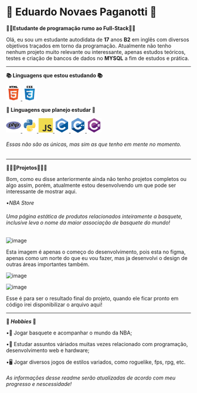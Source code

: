 # 🏀 Eduardo Novaes Paganotti 🏀

**👨‍💻Estudante de programação rumo ao Full-Stack👨‍💻**

  Olá, eu sou um estudante autodidata de **17** anos **B2** em inglês com diversos objetivos traçados em torno da programação. Atualmente não tenho nenhum projeto muito relevante ou interessante, apenas estudos teóricos, testes e criação de bancos de dados no **MYSQL** a fim de estudos e prática.


<hr>

**📚 Linguagens que estou estudando 📚**

<a href="https://www.w3.org/html/" target="_blank" rel="noreferrer"> <img src="https://raw.githubusercontent.com/devicons/devicon/master/icons/html5/html5-original-wordmark.svg" alt="html5" width="40" height="40"/> </a> 
<a href="https://www.w3schools.com/css/" target="_blank" rel="noreferrer"> <img src="https://raw.githubusercontent.com/devicons/devicon/master/icons/css3/css3-original-wordmark.svg" alt="css3" width="40" height="40"/> </a>

**💭 Linguagens que planejo estudar 💭**

<a href="https://www.php.net" target="_blank" rel="noreferrer"> <img src="https://raw.githubusercontent.com/devicons/devicon/master/icons/php/php-original.svg" alt="php" width="40" height="40"/> </a> 
<a href="https://www.python.org" target="_blank" rel="noreferrer"> <img src="https://raw.githubusercontent.com/devicons/devicon/master/icons/python/python-original.svg" alt="python" width="40" height="40"/> </a>
<a href="https://developer.mozilla.org/en-US/docs/Web/JavaScript" target="_blank" rel="noreferrer"> <img src="https://raw.githubusercontent.com/devicons/devicon/master/icons/javascript/javascript-original.svg" alt="javascript" width="40" height="40"/> </a> 
<a href="https://www.cprogramming.com/" target="_blank" rel="noreferrer"> <img src="https://raw.githubusercontent.com/devicons/devicon/master/icons/c/c-original.svg" alt="c" width="40" height="40"/> </a> 
<a href="https://www.w3schools.com/cpp/" target="_blank" rel="noreferrer"> <img src="https://raw.githubusercontent.com/devicons/devicon/master/icons/cplusplus/cplusplus-original.svg" alt="cplusplus" width="40" height="40"/> </a> 
<a href="https://www.w3schools.com/cs/" target="_blank" rel="noreferrer"> <img src="https://raw.githubusercontent.com/devicons/devicon/master/icons/csharp/csharp-original.svg" alt="csharp" width="40" height="40"/> </a> 
###### *Essas não são as únicas, mas sim as que tenho em mente no momento.*

<hr>

**👩🏻‍💻Projetos👩🏻‍💻**

  Bom, como eu disse anteriormente ainda não tenho projetos completos ou algo assim, porém, atualmente estou desenvolvendo um que pode ser interessante de mostrar aqui.

•*NBA Store*
###### Uma página estática de produtos relacionados inteiramente a basquete, inclusive leva o nome da maior associação de basquete do mundo!
![image](https://github.com/EduardoPaganotti/EduardoPaganotti/assets/147409319/8068013f-99a1-42e0-a97d-aeb71dc99558)

Esta imagem é apenas o começo do desenvolvimento, pois esta no figma, apenas como um norte do que eu vou fazer, mas ja desenvolvi o design de outras áreas importantes também.

![image](https://github.com/EduardoPaganotti/EduardoPaganotti/assets/147409319/8d5542a0-cdb7-4375-8dbb-770e20fa7ec1)

![image](https://github.com/EduardoPaganotti/EduardoPaganotti/assets/147409319/f40b868e-1b9d-4b64-9786-07d6f72ff09e)

Esse é para ser o resultado final do projeto, quando ele ficar pronto em código irei disponibilizar o arquivo aqui!


<hr>

**🏀 *Hobbies* 🏀**

<p>
•🏀 Jogar basquete e acompanhar o mundo da NBA;
  
•📖 Estudar assuntos váriados muitas vezes relacionado com programação, desenvolvimento web e hardware;
  
•🖥️ Jogar diversos jogos de estilos variados, como roguelike, fps, rpg, etc.

</p>

###### *As informações desse readme serão atualizadas de acordo com meu progresso e nescessidade!*

